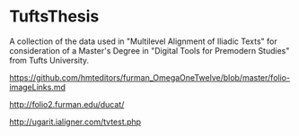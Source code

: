 # TuftsThesis

A collection of the data used in "Multilevel Alignment of Iliadic Texts" for consideration of a Master's Degree in "Digital Tools for Premodern Studies" from Tufts University. 

https://github.com/hmteditors/furman_OmegaOneTwelve/blob/master/folio-imageLinks.md

http://folio2.furman.edu/ducat/

http://ugarit.ialigner.com/tvtest.php
